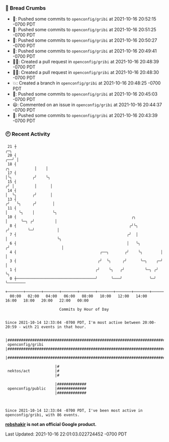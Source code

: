### 🍞 Bread Crumbs

 * 🚢: Pushed some commits to `openconfig/gribi` at 2021-10-16 20:52:15 -0700 PDT
 * 🚢: Pushed some commits to `openconfig/gribi` at 2021-10-16 20:51:25 -0700 PDT
 * 🚢: Pushed some commits to `openconfig/gribi` at 2021-10-16 20:50:27 -0700 PDT
 * 🚢: Pushed some commits to `openconfig/gribi` at 2021-10-16 20:49:41 -0700 PDT
 * ✍🏼: Created a pull request in `openconfig/gribi` at 2021-10-16 20:48:39 -0700 PDT
 * ✍🏼: Created a pull request in `openconfig/gribi` at 2021-10-16 20:48:30 -0700 PDT
 * 💥: Created a branch in `openconfig/gribi` at 2021-10-16 20:48:25 -0700 PDT
 * 🚢: Pushed some commits to `openconfig/gribi` at 2021-10-16 20:45:03 -0700 PDT
 * 😃: Commented on an issue in `openconfig/gribi` at 2021-10-16 20:44:37 -0700 PDT
 * 🚢: Pushed some commits to `openconfig/gribi` at 2021-10-16 20:43:39 -0700 PDT

### 🕘 Recent Activity
```
 21 ┼                                                                                    ╭─╮
 20 ┤                                                                                 ╭──╯ │
 18 ┤                                                                    ╭╮           │    │
 17 ┤                                                                    │╰╮         ╭╯    ╰╮
 15 ┤                                                                   ╭╯ │         │      │
 14 ┤                                                                   │  ╰╮       ╭╯      │
 13 ┤                                                                  ╭╯   ╰╮     ╭╯       │
 11 ┤                                                                  │     ╰╮    │        ╰╮
 10 ┤                                                   ╭╮             │      ╰─╮ ╭╯         │
  8 ┤                                                  ╭╯╰╮           ╭╯        ╰─╯          │
  7 ┤                                                 ╭╯  │           │                      ╰╮
  6 ┤                                                 │   ╰╮         ╭╯                       │
  4 ┤                                     ╭──╮       ╭╯    ╰╮        │                        │
  3 ┤                                    ╭╯  ╰╮     ╭╯      ╰─╮    ╭─╯                        │
  1 ┤                                   ╭╯    ╰╮   ╭╯         ╰─╮ ╭╯                          ╰╮
  0 ┼───────────────────────────────────╯      ╰───╯            ╰─╯                            ╰────────
    +───────+───────+───────+───────+───────+───────+───────+───────+───────+───────+───────+───────+────
  00:00   02:00   04:00   06:00   08:00   10:00   12:00   14:00   16:00   18:00   20:00   22:00   00:00   

						Commits by Hour of Day


Since 2021-10-14 12:33:04 -0700 PDT, I'm most active between 20:00-20:59 - with 21 events in that hour.

```



```
                      |######################################################################################
 openconfig/gribi     |######################################################################################
                      |######################################################################################

                      |#
 nektos/act           |#
                      |#

                      |#############
 openconfig/public    |#############
                      |#############



Since 2021-10-14 12:33:04 -0700 PDT, I've been most active in openconfig/gribi, with 86 events.

```
**[robshakir](mailto:robjs@google.com) is not an official Google product.**  


Last Updated: 2021-10-16 22:01:03.022724452 -0700 PDT
